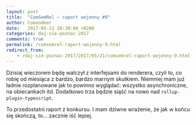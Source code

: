 ```yaml
---
layout: post
title:  "ComSemRel – raport wojenny #9"
author: Comandeer
date:   2017-05-21 20:30:00 +0200
categories: daj-sie-poznac-2017
comments: true
permalink: /comsemrel-raport-wojenny-9.html
redirect_from:
    - /daj-sie-poznac-2017/2017/05/21/comsemrel-raport-wojenny-9.html
---
```


Dzisiaj wieczorem będę walczył z interfejsami do renderera, czyli to, co robię od miesiąca z bardzo, bardzo marnym skutkiem. Niemniej mam już ładnie rozplanowane jak to powinno wyglądać: wszystko asynchroniczne, na obiecankach itd. Dodatkowo trza będzie siąść na nowo nad `rollup-plugin-typescript`.

To przedostatni raport z konkursu. I mam dziwne wrażenie, że jak w końcu się skończą, to… zacznie iść lepiej.
